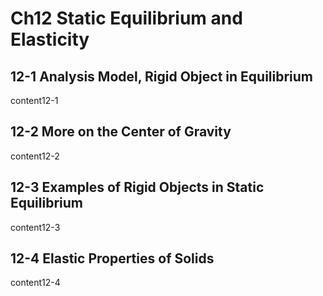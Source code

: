 # Ch12 Static Equilibrium and Elasticity


## 12-1 Analysis Model, Rigid Object in Equilibrium
content12-1

## 12-2 More on the Center of Gravity
content12-2

## 12-3 Examples of Rigid Objects in Static Equilibrium
content12-3

## 12-4 Elastic Properties of Solids
content12-4
